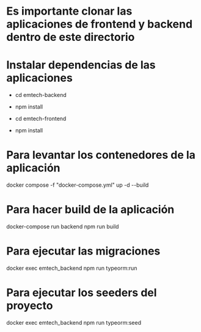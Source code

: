 # Es importante clonar las aplicaciones de frontend y backend dentro de este directorio


# Instalar dependencias de las aplicaciones
- cd emtech-backend
- npm install

- cd emtech-frontend
- npm install

# Para levantar los contenedores de la aplicación
docker compose -f "docker-compose.yml" up -d --build

# Para hacer build de la aplicación
docker-compose run backend npm run build

# Para ejecutar las migraciones
docker exec emtech_backend npm run typeorm:run

# Para ejecutar los seeders del proyecto
docker exec emtech_backend npm run typeorm:seed